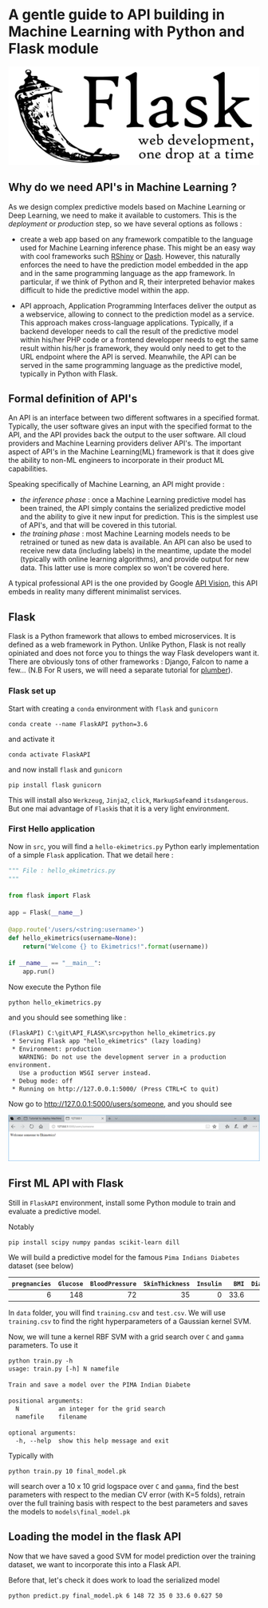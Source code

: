 # A gentle guide to API building in Machine Learning with Python and Flask module


![Flask logo](/img/flask.png)

## Why do we need API's in Machine Learning ?

As we design complex predictive models based on Machine Learning or Deep Learning, we need
to make it available to customers. This is the _deployment_ or _production_ step, so we have
several options as follows :
- create a web app based on any framework compatible to the language used for Machine Learning
inference phase. This might be an easy way with cool frameworks such [RShiny](http://shiny.rstudio.com/) or [Dash](https://plot.ly/products/dash/).
However, this naturally enforces the need to have the prediction model embedded in the app and in the same programming language as the app framework.
In particular, if we think of Python and R, their interpreted behavior makes difficult to hide the predictive model within the app.

- API approach, Application Programming Interfaces deliver the output as a webservice, allowing to connect to the prediction model as a service.
This approach makes cross-language applications. Typically, if a backend developer needs to call the result of the predictive model within his/her
PHP code or a frontend developper needs to egt the same result within his/her js framework, they would only need to get to the URL endpoint where the API is served. 
Meanwhile, the API can be served in the same programming language as the predictive model, typically in Python with Flask.


## Formal definition of API's

An API is an interface between two different softwares in a specified format. Typically, the user software gives an input with the specified format to the API, and the 
API provides back the output to the user software. All cloud providers and Machine Learning providers deliver API's. The important aspect of API's in the Machine
Learning(ML) framework is that it does give the ability to non-ML engineers to incorporate in their product ML capabilities.

Speaking specifically of Machine Learning, an API might provide :
- _the inference phase_ : once a Machine Learning predictive model has been trained, the API simply contains the serialized predictive model and the ability to give
it new input for prediction. This is the simplest use of API's, and that will be covered in this tutorial.
- _the training phase_ : most Machine Learning models needs to be retrained or tuned as new data is available. An API can also be used to receive new data (including labels) in the meantime, update the model (typically with online learning algorithms), and provide output for new data. This latter use is more complex so won't be covered here.


A typical professional API is the one provided by Google [API Vision](https://cloud.google.com/vision/), this API embeds in reality many different minimalist services.


## Flask

Flask is a Python framework that allows to embed microservices. It is defined as a web framework in Python. Unlike Python, Flask is not really opiniated and does not
force you to things the way Flask developers want it. There are obviously tons of other frameworks : Django, Falcon to name a few...
(N.B For R users, we will need a separate tutorial for [plumber](https://www.rplumber.io/)).

### Flask set up

Start with creating a `conda` environment with `flask` and `gunicorn`

```console
conda create --name FlaskAPI python=3.6
```

and activate it 

```console
conda activate FlaskAPI
```

and now install `flask` and `gunicorn`

```console
pip install flask gunicorn
```
This will install also `Werkzeug`, `Jinja2`, `click`, `MarkupSafe`and `itsdangerous`. But one mai advantage of `Flask`is that it is a very light environment.


### First Hello application 

Now in `src`, you will find a `hello-ekimetrics.py` Python early implementation of a simple `Flask` application. That we detail here :

```python
""" File : hello_ekimetrics.py 
"""

from flask import Flask 

app = Flask(__name__)

@app.route('/users/<string:username>')
def hello_ekimetrics(username=None):
    return("Welcome {} to Ekimetrics!".format(username))

if __name__ == "__main__":
    app.run()
```

Now execute the Python file

```console
python hello_ekimetrics.py
```

and you should see something like :

```console
(FlaskAPI) C:\git\API_FLASK\src>python hello_ekimetrics.py
 * Serving Flask app "hello_ekimetrics" (lazy loading)
 * Environment: production
   WARNING: Do not use the development server in a production environment.
   Use a production WSGI server instead.
 * Debug mode: off
 * Running on http://127.0.0.1:5000/ (Press CTRL+C to quit)
 ```

 Now go to http://127.0.0.1:5000/users/someone, and you should see 


![Flask logo](/img/welcome.PNG)


## First ML API with Flask

Still in `FlaskAPI` environment, install some Python module to train and evaluate a predictive model.

Notably 

```console
pip install scipy numpy pandas scikit-learn dill
```

We will build a predictive model for the famous `Pima Indians Diabetes` dataset (see below) 

| `pregnancies` | `Glucose`     | `BloodPressure`    | `SkinThickness`            | `Insulin`       | `BMI`          | `DiabetesPedigreeFunction` | `Age` | `Outcome` |
|--------------:|--------------:|-------------------:|---------------------------:|----------------:|---------------:|---------------------------:|------:|----------:|
| 6             | 148           | 72                 | 35                         | 0               | 33.6           | 0.627                      | 50    | 1         |


In `data` folder, you will find `training.csv` and `test.csv`. We will use `training.csv` to find the right hyperparameters of a Gaussian kernel SVM.


Now, we will tune a kernel RBF SVM with a grid search over `C` and `gamma` parameters. To use it 

```console
python train.py -h
usage: train.py [-h] N namefile

Train and save a model over the PIMA Indian Diabete

positional arguments:
  N           an integer for the grid search
  namefile    filename

optional arguments:
  -h, --help  show this help message and exit
```

Typically with 

```console
python train.py 10 final_model.pk
```

will search over a 10 x 10 grid logspace over `C` and `gamma`, find the best parameters with respect to the median CV error (with K=5 folds), retrain over the full training
basis with respect to the best parameters and saves the models to `models\final_model.pk`


## Loading the model in the flask API

Now that we have saved a good SVM for model prediction over the training dataset, we want to incorporate this into a Flask API.

Before that, let's check it does work to load the serialized model 

```console
python predict.py final_model.pk 6 148 72 35 0 33.6 0.627 50
```




